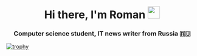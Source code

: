 <h1 align="center">Hi there, I'm Roman 
<img src="https://github.com/blackcater/blackcater/raw/main/images/Hi.gif" height="32"/></h1>
<h3 align="center">Computer science student, IT news writer from Russia 🇷🇺</h3>


[![trophy](https://github-profile-trophy.vercel.app/?username=ryo-ma)](https://github.com/ryo-ma/github-profile-trophy)
